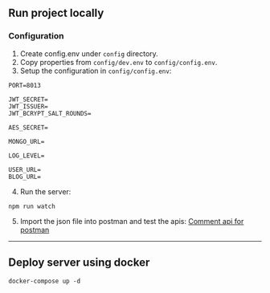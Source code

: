 ## Run project locally

### Configuration

1. Create config.env under `config` directory.
2. Copy properties from `config/dev.env` to `config/config.env`.
3. Setup the configuration in `config/config.env`:

```
PORT=8013

JWT_SECRET=
JWT_ISSUER=
JWT_BCRYPT_SALT_ROUNDS=

AES_SECRET=

MONGO_URL=

LOG_LEVEL=

USER_URL=
BLOG_URL=
```

4. Run the server:

```
npm run watch
```

5. Import the json file into postman and test the apis: [Comment api for postman](https://drive.google.com/uc?id=1SKxGi-zZvh4WjLHlDo1Pr_vYpk3ARpqJ)

---

## Deploy server using docker

```
docker-compose up -d
```
